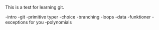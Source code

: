 This is a test for learning git. 

-intro
-git
-primitive typer
-choice
 -branching
 -loops
-data
-funktioner
-exceptions for you
-polynomials
